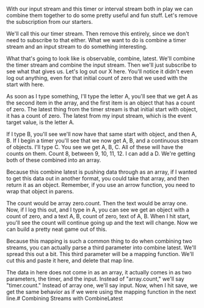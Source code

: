 With our input stream and this timer or interval stream both in play we can combine them together to do some pretty useful and fun stuff. Let's remove the subscription from our starters.

We'll call this our timer stream. Then remove this entirely, since we don't need to subscribe to that either. What we want to do is combine a timer stream and an input stream to do something interesting.

What that's going to look like is observable, combine, latest. We'll combine the timer stream and combine the input stream. Then we'll just subscribe to see what that gives us. Let's log out our X here. You'll notice it didn't even log out anything, even for that initial count of zero that we used with the start with here.

As soon as I type something, I'll type the letter A, you'll see that we get A as the second item in the array, and the first item is an object that has a count of zero. The latest thing from the timer stream is that initial start with object, it has a count of zero. The latest from my input stream, which is the event target value, is the letter A.

If I type B, you'll see we'll now have that same start with object, and then A, B. If I begin a timer you'll see that we now get A, B, and a continuous stream of objects. I'll type C. You see we get A, B, C. All of these will have the counts on them. Count 8, between 9, 10, 11, 12. I can add a D. We're getting both of these combined into an array.

Because this combine latest is pushing data through as an array, if I wanted to get this data out in another format, you could take that array, and then return it as an object. Remember, if you use an arrow function, you need to wrap that object in parens.

The count would be array zero.count. Then the text would be array one. Now, if I log this out, and I type in A, you can see we get an object with a count of zero, and a text A, B, count of zero, text of A, B. When I hit start, you'll see the count will continue going up and the text will change. Now we can build a pretty neat game out of this.

Because this mapping is such a common thing to do when combining two streams, you can actually parse a third parameter into combine latest. We'll spread this out a bit. This third parameter will be a mapping function. We'll cut this and paste it here, and delete that map line.

The data in here does not come in as an array, it actually comes in as two parameters, the timer, and the input. Instead of "array.count," we'll say "timer.count." Instead of array one, we'll say input. Now, when I hit save, we get the same behavior as if we were using the mapping function in the next line.# Combining Streams with CombineLatest